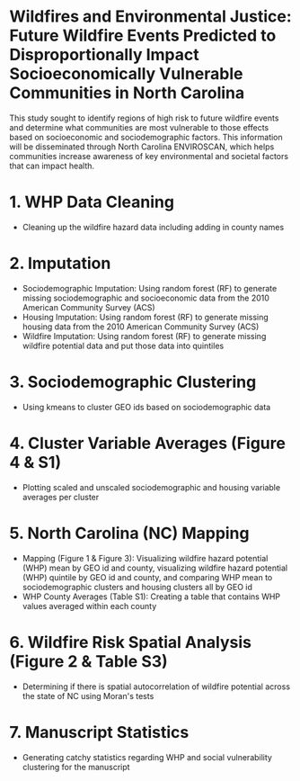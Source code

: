 # Wildfires and Environmental Justice: Future Wildfire Events Predicted to Disproportionally Impact Socioeconomically Vulnerable Communities in North Carolina


This study sought to identify regions of high risk to future wildfire events and determine what communities are most vulnerable to those effects based on socioeconomic and sociodemographic factors. This information will be disseminated through North Carolina ENVIROSCAN, which helps communities increase awareness of key environmental and societal factors that can impact health.


# 1. WHP Data Cleaning
- Cleaning up the wildfire hazard data including adding in county names

# 2. Imputation
- Sociodemographic Imputation: Using random forest (RF) to generate missing sociodemographic and socioeconomic data from the 2010 American Community Survey (ACS)
- Housing Imputation: Using random forest (RF) to generate missing housing data from the 2010 American Community Survey (ACS)
- Wildfire Imputation: Using random forest (RF) to generate missing wildfire potential data and put those data into quintiles

# 3. Sociodemographic Clustering
- Using kmeans to cluster GEO ids based on sociodemographic data

# 4. Cluster Variable Averages (Figure 4 & S1)
- Plotting scaled and unscaled sociodemographic and housing variable averages per cluster

# 5. North Carolina (NC) Mapping
- Mapping (Figure 1 & Figure 3): Visualizing wildfire hazard potential (WHP) mean by GEO id and county, visualizing wildfire hazard potential (WHP) quintile by GEO id and county, and
comparing WHP mean to sociodemographic clusters and housing clusters all by GEO id
- WHP County Averages (Table S1): Creating a table that contains WHP values averaged within each county

# 6. Wildfire Risk Spatial Analysis (Figure 2 & Table S3)
- Determining if there is spatial autocorrelation of wildfire potential across the state of NC using Moran's tests

# 7. Manuscript Statistics
- Generating catchy statistics regarding WHP and social vulnerability clustering for the manuscript
